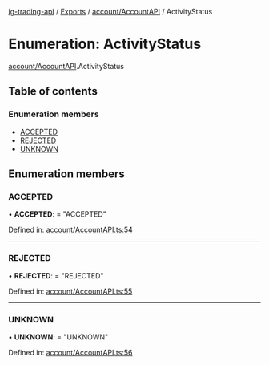 [ig-trading-api](../README.md) / [Exports](../modules.md) / [account/AccountAPI](../modules/account_accountapi.md) / ActivityStatus

# Enumeration: ActivityStatus

[account/AccountAPI](../modules/account_accountapi.md).ActivityStatus

## Table of contents

### Enumeration members

- [ACCEPTED](account_accountapi.activitystatus.md#accepted)
- [REJECTED](account_accountapi.activitystatus.md#rejected)
- [UNKNOWN](account_accountapi.activitystatus.md#unknown)

## Enumeration members

### ACCEPTED

• **ACCEPTED**: = "ACCEPTED"

Defined in: [account/AccountAPI.ts:54](https://github.com/bennycode/ig-trading-api/blob/362f41a/src/account/AccountAPI.ts#L54)

---

### REJECTED

• **REJECTED**: = "REJECTED"

Defined in: [account/AccountAPI.ts:55](https://github.com/bennycode/ig-trading-api/blob/362f41a/src/account/AccountAPI.ts#L55)

---

### UNKNOWN

• **UNKNOWN**: = "UNKNOWN"

Defined in: [account/AccountAPI.ts:56](https://github.com/bennycode/ig-trading-api/blob/362f41a/src/account/AccountAPI.ts#L56)
